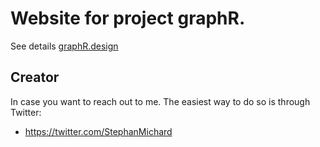 # Website for project graphR.

See details [graphR.design](http://www.graphR.design)

## Creator

In case you want to reach out to me. The easiest way to do so is through Twitter:

* https://twitter.com/StephanMichard
